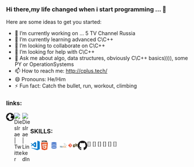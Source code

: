 ### Hi there,my life changed when i start programming ... 👋


Here are some ideas to get you started:

- 🔭 I’m currently working on ... 5 TV Channel Russia
- 🌱 I’m currently learning advanced C\C++
- 👯 I’m looking to collaborate on C\C++
- 🤔 I’m looking for help with C\C++
- 💬 Ask me about algo, data structures, obviously C\C++ basics)))), some PY or OperationSystems
- 📫 How to reach me: http://cplus.tech/
- 😄 Pronouns: He/Him
- ⚡ Fun fact: Catch the bullet, run, workout, climbing

### links:
[<img align="left" alt="cplus.tech" width="22px" src="https://raw.githubusercontent.com/iconic/open-iconic/master/svg/globe.svg" />][M]
[<img align="left" alt="DiesIrae | Twitter" width="22px" src="https://cdn.jsdelivr.net/npm/simple-icons@v3/icons/twitter.svg" />][T]
[<img align="left" alt="DiesIrae | LinkedIn" width="22px" src="https://cdn.jsdelivr.net/npm/simple-icons@v3/icons/linkedin.svg" />][L]
</br>
### SKILLS:
[<img align="left" alt="Visual Studio Code" width="26px" src="https://raw.githubusercontent.com/github/explore/80688e429a7d4ef2fca1e82350fe8e3517d3494d/topics/visual-studio-code/visual-studio-code.png" />]
[<img align="left" alt="HTML5" width="26px" src="https://raw.githubusercontent.com/github/explore/80688e429a7d4ef2fca1e82350fe8e3517d3494d/topics/html/html.png" />]
[<img align="left" alt="SQL" width="26px" src="https://raw.githubusercontent.com/github/explore/80688e429a7d4ef2fca1e82350fe8e3517d3494d/topics/sql/sql.png" />]
[<img align="left" alt="MySQL" width="26px" src="https://raw.githubusercontent.com/github/explore/80688e429a7d4ef2fca1e82350fe8e3517d3494d/topics/mysql/mysql.png" />]
[<img align="left" alt="Git" width="26px" src="https://raw.githubusercontent.com/github/explore/80688e429a7d4ef2fca1e82350fe8e3517d3494d/topics/git/git.png" />]
[<img align="left" alt="GitHub" width="26px" src="https://raw.githubusercontent.com/github/explore/78df643247d429f6cc873026c0622819ad797942/topics/github/github.png" />]



[M]: http://cplus.tech/
[T]: https://twitter.com/DiesIra82600636
[L]: https://www.linkedin.com/in/nikolay-poltavskiy-2019
